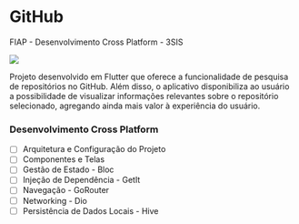 # GitHub
FIAP - Desenvolvimento Cross Platform - 3SIS

![](https://img.shields.io/badge/FIAP-EA1D5D?style=for-the-badge&logo=flutter&logoColor=white)

Projeto desenvolvido em Flutter que oferece a funcionalidade de pesquisa de repositórios no GitHub. Além disso, o aplicativo disponibiliza ao usuário a possibilidade de visualizar informações relevantes sobre o repositório selecionado, agregando ainda mais valor à experiência do usuário.

### Desenvolvimento Cross Platform
  - [ ] Arquitetura e Configuração do Projeto
  - [ ] Componentes e Telas
  - [ ] Gestão de Estado - Bloc
  - [ ] Injeção de Dependência - GetIt
  - [ ] Navegação - GoRouter
  - [ ] Networking - Dio
  - [ ] Persistência de Dados Locais - Hive
